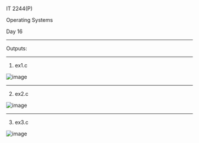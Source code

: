 IT 2244(P)

Operating Systems

Day 16

**********************************************************************

Outputs:

**********************************************************************


01) ex1.c

![image](https://github.com/user-attachments/assets/4f0a1a14-3765-4053-b633-82c1e4822a47)


**********************************************************************


02) ex2.c

![image](https://github.com/user-attachments/assets/318d2610-8b2d-41db-9da3-19a2c6ce5d28)


**********************************************************************


03) ex3.c

![image](https://github.com/user-attachments/assets/851dd450-810d-4be5-9a96-6a7f46d7afb0)


